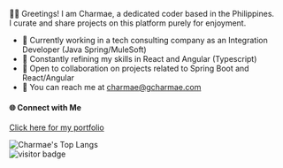 
👩‍💻 Greetings! I am Charmae, a dedicated coder based in the Philippines.     
I curate and share projects on this platform purely for enjoyment.

- 💼 Currently working in a tech consulting company as an Integration Developer (Java Spring/MuleSoft)
- 🌱 Constantly refining my skills in React and Angular (Typescript)
- 👥 Open to collaboration on projects related to Spring Boot and React/Angular
- 📧 You can reach me at charmae@gcharmae.com

#### 🌐  Connect with Me

 [Click here for my portfolio](https://gcharmae.com)
 
![Charmae's Top Langs](https://github-readme-stats.vercel.app/api/top-langs/?username=charmae)    
![visitor badge](https://visitor-badge.laobi.icu/badge?page_id=charmae&format=true)
